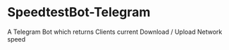 # SpeedtestBot-Telegram
A Telegram Bot which returns Clients current Download / Upload Network speed
